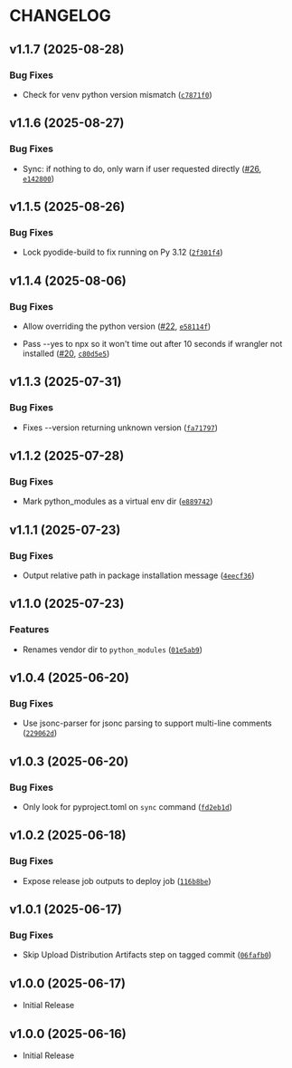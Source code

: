 # CHANGELOG

<!-- version list -->

## v1.1.7 (2025-08-28)

### Bug Fixes

- Check for venv python version mismatch
  ([`c7871f0`](https://github.com/cloudflare/workers-py/commit/c7871f07dcc2ad54f0cd9e0243ff5107cf43d9c9))


## v1.1.6 (2025-08-27)

### Bug Fixes

- Sync: if nothing to do, only warn if user requested directly
  ([#26](https://github.com/cloudflare/workers-py/pull/26),
  [`e142800`](https://github.com/cloudflare/workers-py/commit/e142800306cf4a021c10c629814265ed63d9cd90))


## v1.1.5 (2025-08-26)

### Bug Fixes

- Lock pyodide-build to fix running on Py 3.12
  ([`2f301f4`](https://github.com/cloudflare/workers-py/commit/2f301f483be59ead2a799a0e8cba6291e428080b))


## v1.1.4 (2025-08-06)

### Bug Fixes

- Allow overriding the python version ([#22](https://github.com/cloudflare/workers-py/pull/22),
  [`e58114f`](https://github.com/cloudflare/workers-py/commit/e58114fd20f44b0358747a2b40652566ccc8486d))

- Pass --yes to npx so it won't time out after 10 seconds if wrangler not installed
  ([#20](https://github.com/cloudflare/workers-py/pull/20),
  [`c80d5e5`](https://github.com/cloudflare/workers-py/commit/c80d5e58ec896fb3c494b7726d2f199defd7734b))


## v1.1.3 (2025-07-31)

### Bug Fixes

- Fixes --version returning unknown version
  ([`fa71797`](https://github.com/cloudflare/workers-py/commit/fa71797e23bb2b8263bfc8fc34c2a21c0677c8c3))


## v1.1.2 (2025-07-28)

### Bug Fixes

- Mark python_modules as a virtual env dir
  ([`e889742`](https://github.com/cloudflare/workers-py/commit/e88974297ace9511e0ca1abc6bf617ecb52cfb05))


## v1.1.1 (2025-07-23)

### Bug Fixes

- Output relative path in package installation message
  ([`4eecf36`](https://github.com/cloudflare/workers-py/commit/4eecf3604fe5edb16b3f0cd775cc8773cb1b608e))


## v1.1.0 (2025-07-23)

### Features

- Renames vendor dir to `python_modules`
  ([`01e5ab9`](https://github.com/cloudflare/workers-py/commit/01e5ab9f0280bf267c803d1e451a473fc5171864))


## v1.0.4 (2025-06-20)

### Bug Fixes

- Use jsonc-parser for jsonc parsing to support multi-line comments
  ([`229062d`](https://github.com/cloudflare/workers-py/commit/229062d717091b46010791f71df82e43a6323a5b))


## v1.0.3 (2025-06-20)

### Bug Fixes

- Only look for pyproject.toml on `sync` command
  ([`fd2eb1d`](https://github.com/cloudflare/workers-py/commit/fd2eb1db64c81f04334fc09634326e4287972b6a))


## v1.0.2 (2025-06-18)

### Bug Fixes

- Expose release job outputs to deploy job
  ([`116b8be`](https://github.com/cloudflare/workers-py/commit/116b8be6531dc91f2a2e869af9e1c667cc17862a))


## v1.0.1 (2025-06-17)

### Bug Fixes

- Skip Upload Distribution Artifacts step on tagged commit
  ([`06fafb0`](https://github.com/cloudflare/workers-py/commit/06fafb0e331dfa5744529889290d0afda01c3716))


## v1.0.0 (2025-06-17)

- Initial Release

## v1.0.0 (2025-06-16)

- Initial Release
